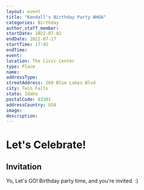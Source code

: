 ```yaml
---
layout: event
title: "Kendall's Birthday Party WHOA"
categories: Birthday
author_staff_member: 
startDate: 2022-07-02
endDate: 2022-07-17
startTime: 17:45
endTime:
event:
location: The Civic Center
type: Place
name:
addressType: 
streetAddress: 260 Blue Lakes Blvd
city: Twin Falls
state: Idaho
postalCode: 83301
addressCountry: USA 
image:
description:
---
```

# Let's Celebrate!
## Invitation
Yo, Let's GO! Birthday party time, and you're invited. :)
